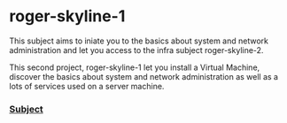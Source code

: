 # roger-skyline-1

This subject aims to iniate you to the basics about system and network administration
and let you access to the infra subject roger-skyline-2.

This second project, roger-skyline-1 let you install a Virtual Machine, discover the
basics about system and network administration as well as a lots of services used on a
server machine.

### [Subject](./roger-skyline-1.5.en.pdf)
